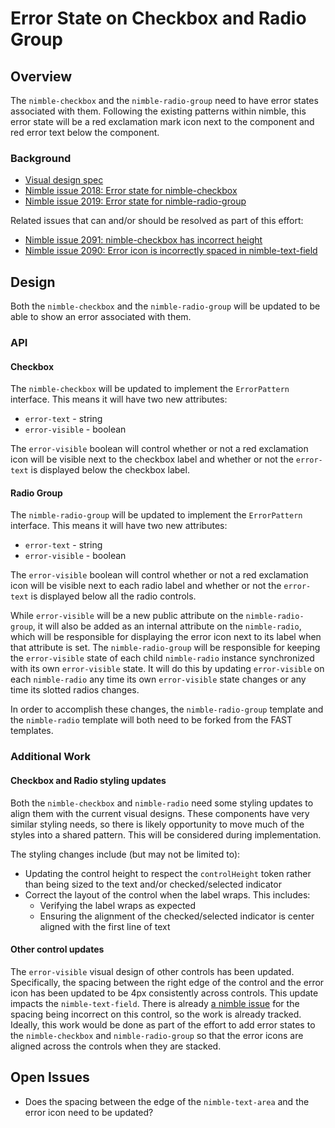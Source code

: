 # Error State on Checkbox and Radio Group

## Overview

The `nimble-checkbox` and the `nimble-radio-group` need to have error states associated with them. Following the existing patterns within nimble, this error state will be a red exclamation mark icon next to the component and red error text below the component.

### Background

-   [Visual design spec](https://www.figma.com/design/PO9mFOu5BCl8aJvFchEeuN/Nimble_Components?node-id=1295-63148&node-type=canvas&t=sJ2Fhm1vLoZ4zpsK-0)
-   [Nimble issue 2018: Error state for nimble-checkbox](https://github.com/ni/nimble/issues/2018)
-   [Nimble issue 2019: Error state for nimble-radio-group](https://github.com/ni/nimble/issues/2019)

Related issues that can and/or should be resolved as part of this effort:

-   [Nimble issue 2091: nimble-checkbox has incorrect height](https://github.com/ni/nimble/issues/2091)
-   [Nimble issue 2090: Error icon is incorrectly spaced in nimble-text-field](https://github.com/ni/nimble/issues/2090)

## Design

Both the `nimble-checkbox` and the `nimble-radio-group` will be updated to be able to show an error associated with them.

### API

#### Checkbox

The `nimble-checkbox` will be updated to implement the `ErrorPattern` interface. This means it will have two new attributes:

-   `error-text` - string
-   `error-visible` - boolean

The `error-visible` boolean will control whether or not a red exclamation icon will be visible next to the checkbox label and whether or not the `error-text` is displayed below the checkbox label.

#### Radio Group

The `nimble-radio-group` will be updated to implement the `ErrorPattern` interface. This means it will have two new attributes:

-   `error-text` - string
-   `error-visible` - boolean

The `error-visible` boolean will control whether or not a red exclamation icon will be visible next to each radio label and whether or not the `error-text` is displayed below all the radio controls.

While `error-visible` will be a new public attribute on the `nimble-radio-group`, it will also be added as an internal attribute on the `nimble-radio`, which will be responsible for displaying the error icon next to its label when that attribute is set. The `nimble-radio-group` will be responsible for keeping the `error-visible` state of each child `nimble-radio` instance synchronized with its own `error-visible` state. It will do this by updating `error-visible` on each `nimble-radio` any time its own `error-visible` state changes or any time its slotted radios changes.

In order to accomplish these changes, the `nimble-radio-group` template and the `nimble-radio` template will both need to be forked from the FAST templates.

### Additional Work

#### Checkbox and Radio styling updates

Both the `nimble-checkbox` and `nimble-radio` need some styling updates to align them with the current visual designs. These components have very similar styling needs, so there is likely opportunity to move much of the styles into a shared pattern. This will be considered during implementation.

The styling changes include (but may not be limited to):

-   Updating the control height to respect the `controlHeight` token rather than being sized to the text and/or checked/selected indicator
-   Correct the layout of the control when the label wraps. This includes:
    -   Verifying the label wraps as expected
    -   Ensuring the alignment of the checked/selected indicator is center aligned with the first line of text

#### Other control updates

The `error-visible` visual design of other controls has been updated. Specifically, the spacing between the right edge of the control and the error icon has been updated to be 4px consistently across controls. This update impacts the `nimble-text-field`. There is already [a nimble issue](https://github.com/ni/nimble/issues/2090) for the spacing being incorrect on this control, so the work is already tracked. Ideally, this work would be done as part of the effort to add error states to the `nimble-checkbox` and `nimble-radio-group` so that the error icons are aligned across the controls when they are stacked.

## Open Issues

-   Does the spacing between the edge of the `nimble-text-area` and the error icon need to be updated?
